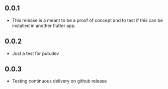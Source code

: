 ## 0.0.1

* This release is a meant to be a proof of concept and to test if this can be
  installed in another flutter app.

## 0.0.2

* Just a test for pub.dev

## 0.0.3

* Testing continuous delivery on github release